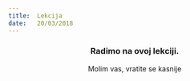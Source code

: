 ```yaml
---
title:  Lekcija
date:   20/03/2018
---
```


### <center>Radimo na ovoj lekciji.</center>
<center>Molim vas, vratite se kasnije</center>